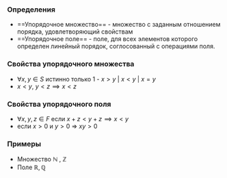 ### Определения
* ==Упорядочное множество== - множество с заданным отношением порядка, удовлетворяющий свойствам
* ==Упорядочное поле== - поле, для всех элементов которого определен линейный порядок, соглосованный с операциями поля.

### Свойства упорядочного множества
* $\forall x,y \in S$ истинно только 1 - $x>y \ | \ x<y \ | \ x=y$
* $x<y, \ y<z \implies x<z$
### Свойства упорядочного поля
* $\forall x,y,z \in F$ если $x+z < y+z \implies x<y$ 
* если $x>0$ и  $y>0$ => $xy>0$

### Примеры
* Множество $\mathbb N$ , $\mathbb Z$ 
* Поле $\mathbb R, \mathbb Q$ 